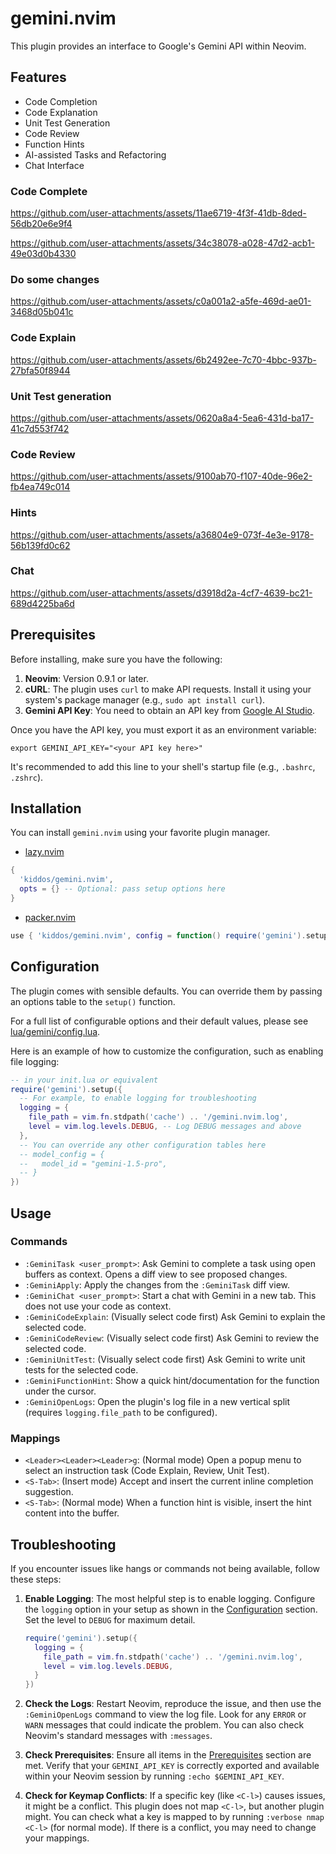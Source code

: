 # gemini.nvim

This plugin provides an interface to Google's Gemini API within Neovim.

## Features

- Code Completion
- Code Explanation
- Unit Test Generation
- Code Review
- Function Hints
- AI-assisted Tasks and Refactoring
- Chat Interface

### Code Complete
https://github.com/user-attachments/assets/11ae6719-4f3f-41db-8ded-56db20e6e9f4

https://github.com/user-attachments/assets/34c38078-a028-47d2-acb1-49e03d0b4330

### Do some changes
https://github.com/user-attachments/assets/c0a001a2-a5fe-469d-ae01-3468d05b041c

### Code Explain
https://github.com/user-attachments/assets/6b2492ee-7c70-4bbc-937b-27bfa50f8944

### Unit Test generation
https://github.com/user-attachments/assets/0620a8a4-5ea6-431d-ba17-41c7d553f742

### Code Review
https://github.com/user-attachments/assets/9100ab70-f107-40de-96e2-fb4ea749c014

### Hints
https://github.com/user-attachments/assets/a36804e9-073f-4e3e-9178-56b139fd0c62

### Chat
https://github.com/user-attachments/assets/d3918d2a-4cf7-4639-bc21-689d4225ba6d

## Prerequisites

Before installing, make sure you have the following:

1.  **Neovim**: Version 0.9.1 or later.
2.  **cURL**: The plugin uses `curl` to make API requests. Install it using your system's package manager (e.g., `sudo apt install curl`).
3.  **Gemini API Key**: You need to obtain an API key from [Google AI Studio](https://aistudio.google.com/app/apikey).

Once you have the API key, you must export it as an environment variable:

```shell
export GEMINI_API_KEY="<your API key here>"
```
It's recommended to add this line to your shell's startup file (e.g., `.bashrc`, `.zshrc`).

## Installation

You can install `gemini.nvim` using your favorite plugin manager.

* [lazy.nvim](https://github.com/folke/lazy.nvim)

```lua
{
  'kiddos/gemini.nvim',
  opts = {} -- Optional: pass setup options here
}
```

* [packer.nvim](https://github.com/wbthomason/packer.nvim)

```lua
use { 'kiddos/gemini.nvim', config = function() require('gemini').setup({}) end }
```

## Configuration

The plugin comes with sensible defaults. You can override them by passing an options table to the `setup()` function.

For a full list of configurable options and their default values, please see [lua/gemini/config.lua](lua/gemini/config.lua).

Here is an example of how to customize the configuration, such as enabling file logging:

```lua
-- in your init.lua or equivalent
require('gemini').setup({
  -- For example, to enable logging for troubleshooting
  logging = {
    file_path = vim.fn.stdpath('cache') .. '/gemini.nvim.log',
    level = vim.log.levels.DEBUG, -- Log DEBUG messages and above
  },
  -- You can override any other configuration tables here
  -- model_config = {
  --   model_id = "gemini-1.5-pro",
  -- }
})
```

## Usage

### Commands

- `:GeminiTask <user_prompt>`: Ask Gemini to complete a task using open buffers as context. Opens a diff view to see proposed changes.
- `:GeminiApply`: Apply the changes from the `:GeminiTask` diff view.
- `:GeminiChat <user_prompt>`: Start a chat with Gemini in a new tab. This does not use your code as context.
- `:GeminiCodeExplain`: (Visually select code first) Ask Gemini to explain the selected code.
- `:GeminiCodeReview`: (Visually select code first) Ask Gemini to review the selected code.
- `:GeminiUnitTest`: (Visually select code first) Ask Gemini to write unit tests for the selected code.
- `:GeminiFunctionHint`: Show a quick hint/documentation for the function under the cursor.
- `:GeminiOpenLogs`: Open the plugin's log file in a new vertical split (requires `logging.file_path` to be configured).

### Mappings

- `<Leader><Leader><Leader>g`: (Normal mode) Open a popup menu to select an instruction task (Code Explain, Review, Unit Test).
- `<S-Tab>`: (Insert mode) Accept and insert the current inline completion suggestion.
- `<S-Tab>`: (Normal mode) When a function hint is visible, insert the hint content into the buffer.

## Troubleshooting

If you encounter issues like hangs or commands not being available, follow these steps:

1.  **Enable Logging**: The most helpful step is to enable logging. Configure the `logging` option in your setup as shown in the [Configuration](#configuration) section. Set the level to `DEBUG` for maximum detail.

    ```lua
    require('gemini').setup({
      logging = {
        file_path = vim.fn.stdpath('cache') .. '/gemini.nvim.log',
        level = vim.log.levels.DEBUG,
      }
    })
    ```

2.  **Check the Logs**: Restart Neovim, reproduce the issue, and then use the `:GeminiOpenLogs` command to view the log file. Look for any `ERROR` or `WARN` messages that could indicate the problem. You can also check Neovim's standard messages with `:messages`.

3.  **Check Prerequisites**: Ensure all items in the [Prerequisites](#prerequisites) section are met. Verify that your `GEMINI_API_KEY` is correctly exported and available within your Neovim session by running `:echo $GEMINI_API_KEY`.

4.  **Check for Keymap Conflicts**: If a specific key (like `<C-l>`) causes issues, it might be a conflict. This plugin does not map `<C-l>`, but another plugin might. You can check what a key is mapped to by running `:verbose nmap <C-l>` (for normal mode). If there is a conflict, you may need to change your mappings.

